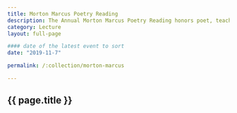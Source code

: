 ```yaml
---
title: Morton Marcus Poetry Reading
description: The Annual Morton Marcus Poetry Reading honors poet, teacher, and film critic Morton Marcus (1936–2009). Morton, a nationally acclaimed poet, called Santa Cruz his home for more than 50 years. 
category: Lecture
layout: full-page

#### date of the latest event to sort
date: "2019-11-7"

permalink: /:collection/morton-marcus

---
```

<section id="main-content">
<div class="grid-container large">
<section class="heading">
<h2 class="underline">{{ page.title }}</h2>
</section>

